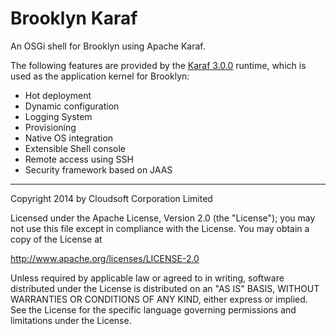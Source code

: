 Brooklyn Karaf
==============

An OSGi shell for Brooklyn using Apache Karaf.

The following features are provided by the [Karaf 3.0.0](http://karaf.apache.org/manual/latest/overview.html)
runtime, which is used as the application kernel for Brooklyn:

* Hot deployment
* Dynamic configuration
* Logging System
* Provisioning
* Native OS integration
* Extensible Shell console
* Remote access using SSH
* Security framework based on JAAS

----
Copyright 2014 by Cloudsoft Corporation Limited

Licensed under the Apache License, Version 2.0 (the "License");
you may not use this file except in compliance with the License.
You may obtain a copy of the License at

http://www.apache.org/licenses/LICENSE-2.0

Unless required by applicable law or agreed to in writing, software
distributed under the License is distributed on an "AS IS" BASIS,
WITHOUT WARRANTIES OR CONDITIONS OF ANY KIND, either express or implied.
See the License for the specific language governing permissions and
limitations under the License.
